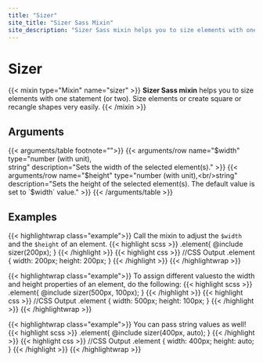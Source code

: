 ```yaml
---
title: "Sizer"
site_title: "Sizer Sass Mixin"
site_description: "Sizer Sass mixin helps you to size elements with one statement (or two). Size elements or create square or recangle shapes very easily."
---
```


# Sizer

{{< mixin type="Mixin" name="sizer" >}}
**Sizer Sass mixin** helps you to size elements with one statement (or two). Size elements or create square or recangle shapes very easily.
{{< /mixin >}}

## Arguments

{{< arguments/table footnote="">}}
  {{< arguments/row name="$width" type="number (with unit),<br/>string" description="Sets the width of the selected element(s)." >}}
  {{< arguments/row name="$height" type="number (with unit),<br/>string" description="Sets the height of the selected element(s). The default value is set to `$width` value." >}}
{{< /arguments/table >}}

## Examples

{{< highlightwrap class="example">}}
Call the mixin to adjust the `$width` and the `$height` of an element.
{{< highlight scss >}}
.element{
  @include sizer(200px);
}
{{< /highlight >}}
{{< highlight css >}}
//CSS Output
.element {
  width: 200px;
  height: 200px;
}
{{< /highlight >}}
{{< /highlightwrap >}}

{{< highlightwrap class="example">}}
To assign different values ​​to the width and height properties of an element, do the following:
{{< highlight scss >}}
.element{
  @include sizer(500px, 100px);
}
{{< /highlight >}}
{{< highlight css >}}
//CSS Output
.element {
  width: 500px;
  height: 100px;
}
{{< /highlight >}}
{{< /highlightwrap >}}

{{< highlightwrap class="example">}}
You can pass string values as well!
{{< highlight scss >}}
.element{
  @include sizer(400px, auto);
}
{{< /highlight >}}
{{< highlight css >}}
//CSS Output
.element {
  width: 400px;
  height: auto;
}
{{< /highlight >}}
{{< /highlightwrap >}}

